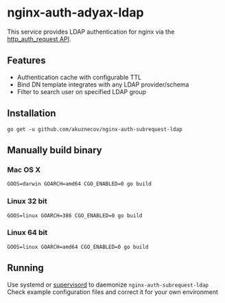 # nginx-auth-adyax-ldap

This service provides LDAP authentication for nginx via the [http_auth_request API](http://nginx.org/en/docs/http/ngx_http_auth_request_module.html).

## Features

* Authentication cache with configurable TTL
* Bind DN template integrates with any LDAP provider/schema
* Filter to search user on specified LDAP group

## Installation

`go get -u github.com/akuznecov/nginx-auth-subrequest-ldap`

## Manually build binary

### Mac OS X

`GOOS=darwin GOARCH=amd64 CGO_ENABLED=0 go build`

### Linux 32 bit

`GOOS=linux GOARCH=386 CGO_ENABLED=0 go build`

### Linux 64 bit

`GOOS=linux GOARCH=amd64 CGO_ENABLED=0 go build`

## Running

Use systemd or [supervisord](supervisord.org) to daemonize `nginx-auth-subrequest-ldap`
Check example configuration files and correct it for your own environment

